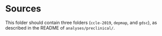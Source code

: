 # Sources
This folder should contain three folders (`ccle-2019`, `depmap`, and `gdsc`), as described in the README of `analyses/preclinical/`.
 